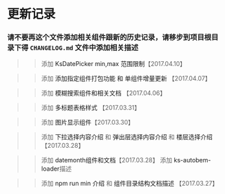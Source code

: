 # 更新记录

### 请不要再这个文件添加相关组件跟新的历史记录，请移步到项目根目录下得 `CHANGELOG.md` 文件中添加相关描述

>> 添加 <a v-link="{name:'date-picker'}">KsDatePicker min,max 范围限制</a>【2017.04.10】

>> 添加 <a v-link="{name:'intro'}">添加指定组件打包功能 和 单组件增量更新</a> 【2017.04.07】

>> 添加 <a v-link="{name: 'search'}">模糊搜索组件和相关文档</a> 【2017.04.06】

>> 添加 <a v-link="{name:'multiple-table'}">多标题表格样式 </a> 【2017.03.31】

>> 添加 <a v-link="{name:'image'}">图片显示组件</a>【2017.03.30】

>> 添加 <a v-link="{name:'dropchoose'}">下拉选择内容介绍</a> 和 <a v-link="{name:'dialogchoose'}">弹出层选择内容介绍</a> 和 <a v-link="{name:'floorchoose'}">楼层选择介绍</a> 【2017.03.28】

>> 添加 <a v-link="{name:'date-picker'}">datemonth组件和文档</a>【2017.03.28】
>> 添加 <a v-link="{name:'dir'}">ks-autobem-loader</a>描述

>> 添加 <a v-link="{name:'intro'}">npm run min 介绍</a> 和 <a v-link="{name:'dir'}">组件目录结构文档描述</a> 【2017.03.27】
